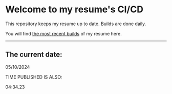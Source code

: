 # Welcome to my resume's CI/CD
This repository keeps my resume up to date. Builds are done daily.
  
You will find [the most recent builds](output/) of my resume here.
* * *
 
## The current date:  
 05/10/2024 
   
  
  
 TIME PUBLISHED IS ALSO: 
  
 04:34.23 
  
  
